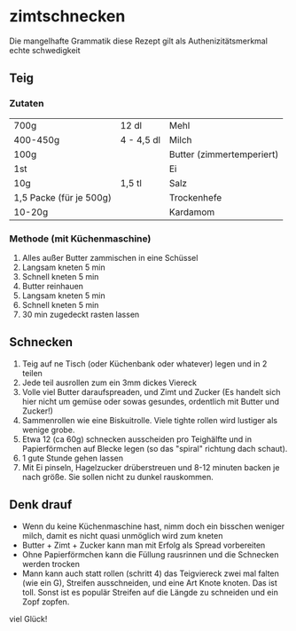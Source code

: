 # zimtschnecken
Die mangelhafte Grammatik diese Rezept gilt als Authenizitätsmerkmal echte schwedigkeit

## Teig

### Zutaten

|                         |            |                           |
|-------------------------|------------|---------------------------|
|                    700g |      12 dl | Mehl                      |
|                400-450g | 4 - 4,5 dl | Milch                     |
|                    100g |            | Butter (zimmertemperiert) |
|                     1st |            | Ei                        |
|                     10g |     1,5 tl | Salz                      |
| 1,5 Packe (für je 500g) |            | Trockenhefe               |
|                  10-20g |            | Kardamom                  |

### Methode (mit Küchenmaschine)

1. Alles außer Butter zammischen in eine Schüssel 
2. Langsam kneten 5 min
3. Schnell kneten 5 min
4. Butter reinhauen
5. Langsam kneten 5 min
6. Schnell kneten 5 min
7. 30 min zugedeckt rasten lassen

## Schnecken

1. Teig auf ne Tisch (oder Küchenbank oder whatever) legen und in 2 teilen
2. Jede teil ausrollen zum ein 3mm dickes Viereck
3. Volle viel Butter daraufspreaden, und Zimt und Zucker (Es handelt sich hier nicht um
gemüse oder sowas gesundes, ordentlich mit Butter und Zucker!)
4. Sammenrollen wie eine Biskuitrolle. Viele tighte rollen wird lustiger als wenige grobe.
5. Etwa 12 (ca 60g) schnecken ausscheiden pro Teighälfte und in Papierförmchen auf
Blecke legen (so das "spiral" richtung dach schaut).
6. 1 gute Stunde gehen lassen
7. Mit Ei pinseln, Hagelzucker drüberstreuen und 8-12 minuten backen je nach größe. Sie
sollen nicht zu dunkel rauskommen.


## Denk drauf

- Wenn du keine Küchenmaschine hast, nimm doch ein bisschen weniger milch, damit es nicht quasi unmöglich wird zum kneten
- Butter + Zimt + Zucker kann man mit Erfolg als Spread vorbereiten
- Ohne Papierförmchen kann die Füllung rausrinnen und die Schnecken werden trocken 
- Mann kann auch statt rollen (schritt 4) das Teigviereck zwei mal falten (wie ein G), Streifen ausschneiden, und eine Art Knote knoten. Das ist toll. Sonst ist es populär Streifen auf die Längde zu schneiden und ein Zopf zopfen.

viel Glück!
